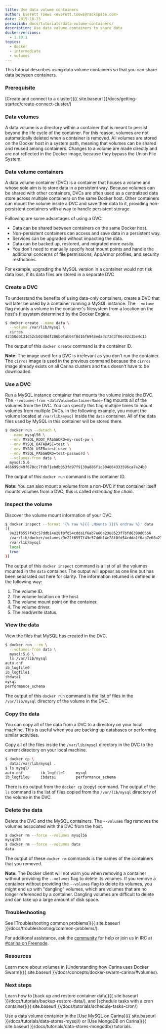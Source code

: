```yaml
---
title: Use data volume containers
author: Everett Toews <everett.toews@rackspace.com>
date: 2015-10-23
permalink: docs/tutorials/data-volume-containers/
description: Use data volume containers to share data
docker-versions:
  - 1.10.1
topics:
  - docker
  - intermediate
  - volumes
---
```


This tutorial describes using data volume containers so that you can share data between containers.

### Prerequisite

[Create and connect to a cluster]({{ site.baseurl }}/docs/getting-started/create-connect-cluster/)

### Data volumes

A data volume is a directory within a container that is meant to persist beyond the life cycle of the container. For this reason, volumes are not automatically deleted when a container is removed. All volumes are stored on the Docker host in a system path, meaning that volumes can be shared and reused among containers. Changes to a volume are made directly and are not reflected in the Docker image, because they bypass the Union File System.

### Data volume containers

A data volume container (DVC) is a container that houses a volume and whose sole aim is to store data in a persistent way. Because volumes can be shared with other containers, DVCs are often used as a centralized data store across multiple containers on the same Docker host. Other containers can mount the volume inside a DVC and save their data to it, providing non-persistent containers with a way to handle persistent storage.

Following are some advantages of using a DVC:

* Data can be shared between containers on the same Docker host.
* Non-persistent containers can access and save data in a persistent way.
* Services can be upgraded without impacting the data.
* Data can be backed up, restored, and migrated more easily.
* You don't need to manually specify host mount points and handle the additional concerns of file permissions, AppArmor profiles, and security restrictions.

For example, upgrading the MySQL version in a container would not risk data loss, if its data files are stored in a separate DVC

### Create a DVC

To understand the benefits of using data-only containers, create a DVC that will later be used by a container running a MySQL instance. The `--volume` flag mounts a volume in the container's filesystem from a location on the host's filesystem determined by the Docker Engine.

```bash
$ docker create --name data \
  --volume /var/lib/mysql \
  cirros
42350d0131d52cb0248df286b0fab04f8d16f6948edadc73d3f06c92c3be4c15
```

The output of this `docker create` command is the container ID.

**Note**: The image used for a DVC is irrelevant as you don't run the container. The `cirros` image is used in the previous command because the `cirros` image already exists on all Carina clusters and thus doesn't have to be downloaded.

### Use a DVC

Run a MySQL instance container that mounts the volume inside the DVC. The `--volumes-from <dataVolumeContainerName>` flag mounts all of the volumes from the DVC. You can specify this flag multiple times to mount volumes from multiple DVCs. In the following example, you mount the volume located at `/var/lib/mysql` inside the `data` container. All of the data files used by MySQL in this container will be stored there.

```bash
$ docker run --detach \
  --name mysql56 \
  --env MYSQL_ROOT_PASSWORD=my-root-pw \
  --env MYSQL_DATABASE=test \
  --env MYSQL_USER=test-user \
  --env MYSQL_PASSWORD=test-password \
  --volumes-from data \
  mysql:5.6
466699d49f670cc7fdb71ebdb053fd97f9130a886f1c804664333596ca7a24b0
```

The output of this `docker run` command is the container ID.

**Note**: You can also mount a volume from a non-DVC if that container itself mounts volumes from a DVC; this is called _extending the chain_.

### Inspect the volume

Discover the volume mount information of your DVC.

```bash
$ docker inspect --format '{% raw %}{{ .Mounts }}{% endraw %}' data
[{
  9e22f6557f43c57ddb14e28f0fd54cdda1f6ab7e60a2380523f7bfd6390d0556
  /var/lib/docker/volumes/9e22f6557f43c57ddb14e28f0fd54cdda1f6ab7e60a2380523f7bfd6390d0556/_data
  /var/lib/mysql
  local  
  true
}]
```

The output of this `docker inspect` command is a list of all the volumes mounted in the `data` container. The output will appear as one line but has been separated out here for clarity. The information returned is defined in the following way:

1. The volume ID.
1. The volume location on the host.
1. The volume mount point on the container.
1. The volume driver.
1. The read/write status.

### View the data

View the files that MySQL has created in the DVC.

```bash
$ docker run --rm \
  --volumes-from data \
  mysql:5.6 \
  ls /var/lib/mysql
auto.cnf
ib_logfile0
ib_logfile1
ibdata1
mysql
performance_schema
```

The output of this `docker run` command is the list of files in the `/var/lib/mysql` directory of the volume in the DVC.

### Copy the data

You can copy all of the data from a DVC to a directory on your local machine. This is useful when you are backing up databases or performing similar activities.

Copy all of the files inside the `/var/lib/mysql` directory in the DVC to the current directory on your local machine.

```bash
$ docker cp \
  data:/var/lib/mysql .
$ ls mysql/
auto.cnf		ib_logfile1		mysql
ib_logfile0		ibdata1			performance_schema
```

There is no output from the `docker cp` (copy) command. The output of the `ls` command is the list of files copied from the `/var/lib/mysql` directory of the volume in the DVC.

### Delete the data

Delete the DVC and the MySQL containers. The `--volumes` flag removes the volumes associated with the DVC from the host.

```bash
$ docker rm --force --volumes mysql56
mysql56
$ docker rm --force --volumes data
data
```

The output of these `docker rm` commands is the names of the containers that you removed.

**Note**: The Docker client will not warn you when removing a container without providing the `--volumes` flag to delete its volumes. If you remove a container without providing the `--volumes` flag to delete its volumes, you might end up with "dangling" volumes, which are volumes that are no longer referenced by a container. Dangling volumes are difficult to delete and can take up a large amount of disk space.

### Troubleshooting

See [Troubleshooting common problems]({{ site.baseurl }}/docs/troubleshooting/common-problems/).

For additional assistance, ask the [community](https://community.getcarina.com/) for help or join us in IRC at [#carina on Freenode](http://webchat.freenode.net/?channels=carina).

### Resources

Learn more about volumes in [Understanding how Carina uses Docker Swarm]({{ site.baseurl }}/docs/concepts/docker-swarm-carina/#volumes).

### Next steps

Learn how to [back up and restore container data]({{ site.baseurl }}/docs/tutorials/backup-restore-data/), and [schedule tasks with a cron container]({{ site.baseurl }}/docs/tutorials/schedule-tasks-cron/)

Use a data volume container in the [Use MySQL on Carina]({{ site.baseurl }}/docs/tutorials/data-stores-mysql/) or [Use MongoDB on Carina]({{ site.baseurl }}/docs/tutorials/data-stores-mongodb/) tutorials.
